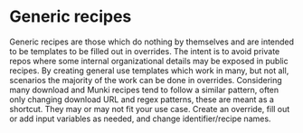 # Generic recipes

Generic recipes are those which do nothing by themselves and are intended to be templates to be filled out in overrides. The intent is to avoid private repos where some internal organizational details may be exposed in public recipes. By creating general use templates which work in many, but not all, scenarios the majority of the work can be done in overrides. Considering many download and Munki recipes tend to follow a similar pattern, often only changing download URL and regex patterns, these are meant as a shortcut. They may or may not fit your use case. Create an override, fill out or add input variables as needed, and change identifier/recipe names.